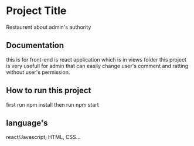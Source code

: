 
# Project Title

Restaurent about admin's authority 

## Documentation

 this is for front-end is react application which is in views folder 
 this project is very usefull for admin that can easily change user's comment
 and ratting without user's permission.

## How to  run this project
first  run npm install 
then  run npm start



##  language's
 react/Javascript, HTML, CSS...
